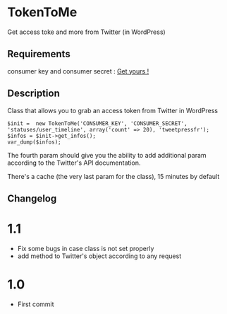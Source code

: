 # TokenToMe #

Get access toke and more from Twitter (in WordPress)

## Requirements ##

consumer key and consumer secret : <a href="https://apps.twitter.com/app/new">Get yours !</a>


## Description ##

Class that allows you to grab an access token from Twitter in WordPress

    $init =  new TokenToMe('CONSUMER_KEY', 'CONSUMER_SECRET', 'statuses/user_timeline', array('count' => 20), 'tweetpressfr');
    $infos = $init->get_infos();
	var_dump($infos);
	
The fourth param should give you the ability to add additional param according to the Twitter's API documentation.

There's a cache (the very last param for the class), 15 minutes by default

## Changelog ##

# 1.1
* Fix some bugs in case class is not set properly
* add method to Twitter's object according to any request

# 1.0
* First commit
